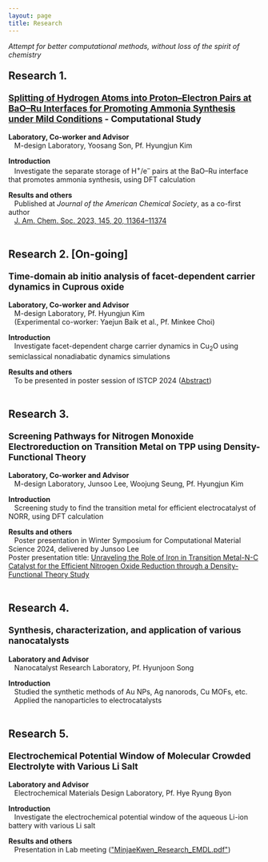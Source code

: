 ```yaml
---
layout: page
title: Research
---
```


<p class="message">
  <i>Attempt for better computational methods, without loss of the spirit of chemistry</i>
</p>

<!--===========================================-->
<p style="font-size: 150%;">
      <strong>Research 1.</strong>
</p>
<p style="font-size: 125%;">
        <strong><a href="https://pubs.acs.org/doi/full/10.1021/jacs.3c02529">Splitting of Hydrogen Atoms into Proton–Electron Pairs at BaO–Ru Interfaces for
Promoting Ammonia Synthesis under Mild Conditions</a> - Computational Study</strong>
</p>

<strong>Laboratory, Co-worker and Advisor</strong><br>
&nbsp;&nbsp;&nbsp;M-design Laboratory, Yoosang Son, Pf. Hyungjun Kim

<strong>Introduction</strong><br>
&nbsp;&nbsp;&nbsp;Investigate the separate storage of H<sup>+</sup>/e<sup>–</sup> pairs at the BaO–Ru interface that promotes ammonia synthesis, using DFT calculation

<strong>Results and others</strong><br>
&nbsp;&nbsp;&nbsp;Published at <i>Journal of the American Chemical Society</i>, as a co-first author<br>
&nbsp;&nbsp;&nbsp;<a href="https://pubs.acs.org/doi/full/10.1021/jacs.3c02529">J. Am. Chem. Soc. 2023, 145, 20, 11364–11374</a>

<!--===========================================-->
<p style="font-size: 150%;">
      <br><strong>Research 2. [On-going] </strong>
</p>
<p style="font-size: 125%;">
      <strong>Time-domain ab initio analysis of facet-dependent carrier dynamics in Cuprous oxide</strong>
</p>

<strong>Laboratory, Co-worker and Advisor</strong><br>
&nbsp;&nbsp;&nbsp;M-design Laboratory, Pf. Hyungjun Kim<br>
&nbsp;&nbsp;&nbsp;(Experimental co-worker: Yaejun Baik et al., Pf. Minkee Choi)

<strong>Introduction</strong><br>
&nbsp;&nbsp;&nbsp;Investigate facet-dependent charge carrier dynamics in Cu<sub>2</sub>O using semiclassical nonadiabatic dynamics simulations

<strong>Results and others</strong><br>
&nbsp;&nbsp;&nbsp;To be presented in poster session of ISTCP 2024 (<a href="/files/Minjae_Kwen_Abstract_ISTCP.pdf">Abstract</a>)
<br>
<!--===========================================-->
<p style="font-size: 150%;">
      <br><strong>Research 3. </strong>
</p>
<p style="font-size: 125%;">
      <strong>Screening Pathways for Nitrogen Monoxide Electroreduction on Transition Metal on
TPP using Density-Functional Theory</strong>
</p>

<strong>Laboratory, Co-worker and Advisor</strong><br>
&nbsp;&nbsp;&nbsp;M-design Laboratory, Junsoo Lee, Woojung Seung, Pf. Hyungjun Kim

<strong>Introduction</strong><br>
&nbsp;&nbsp;&nbsp;Screening study to find the transition metal for efficient electrocatalyst of NORR, using DFT calculation

<strong>Results and others</strong><br>
&nbsp;&nbsp;&nbsp;Poster presentation in Winter Symposium for Computational Material Science 2024, delivered by Junsoo Lee<br>
Poster presentation title: <a href="/files/Minjae_Kwen_Abstract_ISTCP.pdf">Unraveling the Role of Iron in Transition Metal-N-C Catalyst for the Efficient Nitrogen Oxide Reduction through a Density-Functional Theory Study</a>
<br>
<!--===========================================-->
<p style="font-size: 150%;">
      <br><strong>Research 4. </strong>
</p>
<p style="font-size: 125%;">
      <strong>Synthesis, characterization, and application of various nanocatalysts</strong>
</p>

<strong>Laboratory and Advisor</strong><br>
&nbsp;&nbsp;&nbsp;Nanocatalyst Research Laboratory, Pf. Hyunjoon Song<br>

<strong>Introduction</strong><br>
&nbsp;&nbsp;&nbsp;Studied the synthetic methods of Au NPs, Ag nanorods, Cu MOFs, etc.<br>
&nbsp;&nbsp;&nbsp;Applied the nanoparticles to electrocatalysts
<br>
<!--===========================================-->
<p style="font-size: 150%;">
      <br><strong>Research 5. </strong>
</p>
<p style="font-size: 125%;">
      <strong>Electrochemical Potential Window of Molecular Crowded Electrolyte with Various Li
Salt</strong>
</p>

<strong>Laboratory and Advisor</strong><br>
&nbsp;&nbsp;&nbsp;Electrochemical Materials Design Laboratory, Pf. Hye Ryung Byon<br>

<strong>Introduction</strong><br>
&nbsp;&nbsp;&nbsp;Investigate the electrochemical potential window of the aqueous Li-ion battery with various Li salt

<strong>Results and others</strong><br>
&nbsp;&nbsp;&nbsp;Presentation in Lab meeting (<a href="">"MinjaeKwen_Research_EMDL.pdf"</a>)

<!--
* [normalize.css](http://necolas.github.io/normalize.css/), a modern, HTML5-ready alternative to CSS resets.
* [Font Awesome](https://fontawesome.com/v4.7.0/), the iconic font and CSS toolkit.
* [Hover.css](http://ianlunn.github.io/Hover/), a collection of CSS3 powered hover effects. 

Celeste is <i class="fa fa-code"></i> with <i class="fa fa-heart"></i> by [@nicoelayda](https://github.com/nicoelayda). Learn more and contribute on [GitHub](https://github.com/nicoelayda/celeste).

Thanks for reading!-->

